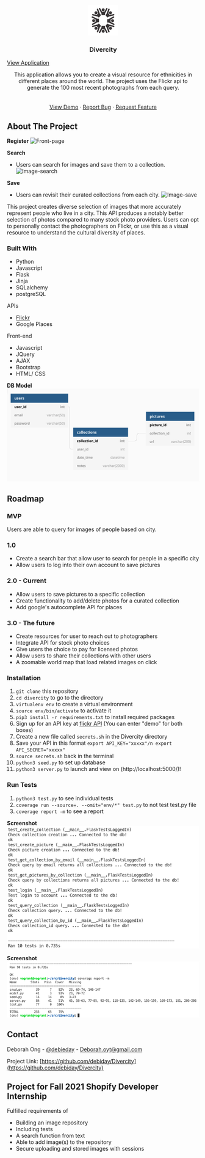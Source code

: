 
<!-- PROJECT LOGO -->
<br />
<p align="center">
  <a href="https://github.com/debiday/Divercity">
    <img src="static/images/logo-d.png" alt="Logo" width="80" height="80">
  </a>

  <h3 align="center">Divercity</h3>
  <a href="https:divercity.deborahong.com">View Application</a>

  <p align="center">
    This application allows you to create a visual resource for ethnicities in different places around the world. The project uses the Flickr api to generate the 100 most recent photographs from each query.  
    <br />
    <br />
    <br />
    <a href="https://github.com/debiday/Divercity">View Demo</a>
    ·
    <a href="https://github.com/debiday/Divercity/issues">Report Bug</a>
    ·
    <a href="https://github.com/debiday/Divercity/issues">Request Feature</a>
  </p>
</p>

<!-- ABOUT THE PROJECT -->
## About The Project

**Register**
![Front-page](https://github.com/Debiday/Divercity/blob/master/static/images/register.gif)



**Search**
* Users can search for images and save them to a collection.
![Image-search](https://github.com/Debiday/Divercity/blob/master/static/images/search.gif)



**Save**
* Users can revisit their curated collections from each city.
![Image-save](https://github.com/Debiday/Divercity/blob/master/static/images/d33.gif)



This project creates diverse selection of images that more accurately represent people who live in a city. This API produces a notably better selection of photos compared to many stock photo providers. Users can opt to personally contact the photographers on Flickr, or use this as a visual resource to understand the cultural diversity of places.


### Built With

* Python
* Javascript
* Flask
* Jinja
* SQLalchemy
* postgreSQL

APIs
* [Flickr](https://docs.mapbox.com/api/overview/)
* Google Places


Front-end
* Javascript
* JQuery
* AJAX
* Bootstrap
* HTML/ CSS


**DB Model**
<img src="static/images/db.png" alt="DB">


<!-- ROADMAP -->
## Roadmap
### MVP
Users are able to query for images of people based on city. 

### 1.0 
* Create a search bar that allow user to search for people in a specific city
* Allow users to log into their own account to save pictures

### 2.0 - Current
* Allow users to save pictures to a specific collection
* Create functionality to add/delete photos for a curated collection
* Add google's autocomplete API for places

### 3.0 - The future
* Create resources for user to reach out to photographers
* Integrate API for stock photo choices
* Give users the choice to pay for licensed photos
* Allow users to share their collections with other users
* A zoomable world map that load related images on click

<!-- Installation -->
### Installation

1. `git clone` this repository 
2. `cd divercity` to go to the directory
3. `virtualenv env` to create a virtual environment
4. `source env/bin/activate` to activate it
5. `pip3 install -r requirements.txt` to install required packages
6. Sign up for an API key at [flickr API](https://www.flickr.com/services/apps/create/noncommercial/?) (You can enter "demo" for both boxes)
7. Create a new file called  `secrets.sh` in the Divercity directory
8. Save your API in this format 
`export API_KEY="xxxxx"/n
export API_SECRET="xxxxx"`
9. `source secrets.sh` back in the terminal
10. `python3 seed.py` to set up database
11. `python3 server.py` to launch and view on (http://localhost:5000/)! 

### Run Tests

1. `python3 test.py` to see individual tests
2. `coverage run --source=. --omit="env/*" test.py` to not test test.py file
2. `coverage report -m` to see a report

**Screenshot**
<img src="static/images/test1.png" alt="test1">

**Screenshot**
<img src="static/images/test2.png" alt="test1">

<!-- CONTACT -->
## Contact

Deborah Ong - [@debieday](https://twitter.com/debieday) - Deborah.oyt@gmail.com

Project Link: [https://github.com/debiday/Divercity](https://github.com/debiday/Divercity)



<!-- ACKNOWLEDGEMENTS -->
## Project for Fall 2021 Shopify Developer Internship

Fulfilled requirements of 

* Building an image repository 
* Including tests
* A search function from text
* Able to add image(s) to the repository
* Secure uploading and stored images with sessions



<!-- MARKDOWN LINKS & IMAGES -->
<!-- https://www.markdownguide.org/basic-syntax/#reference-style-links -->

[linkedin-shield]: https://img.shields.io/badge/-LinkedIn-black.svg?style=for-the-badge&logo=linkedin&colorB=555
[linkedin-url]: https://linkedin.com/in/debiday